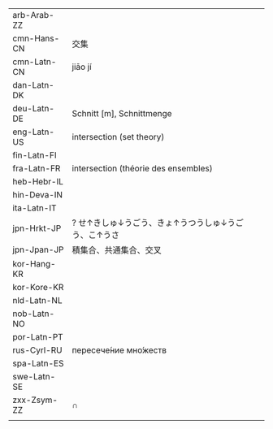 | | | |
|-|-|-|
| arb-Arab-ZZ |  |  |
| cmn-Hans-CN | 交集 |  |
| cmn-Latn-CN | jiāo jí |  |
| dan-Latn-DK |  |  |
| deu-Latn-DE | Schnitt [m], Schnittmenge |  |
| eng-Latn-US | intersection (set theory) |  |
| fin-Latn-FI |  |  |
| fra-Latn-FR | intersection (théorie des ensembles) |  |
| heb-Hebr-IL |  |  |
| hin-Deva-IN |  |  |
| ita-Latn-IT |  |  |
| jpn-Hrkt-JP | ? せ↑きしゅ↓うごう、きょ↑うつうしゅ↓うごう、こ↑うさ |  |
| jpn-Jpan-JP | 積集合、共通集合、交叉 |  |
| kor-Hang-KR |  |  |
| kor-Kore-KR |  |  |
| nld-Latn-NL |  |  |
| nob-Latn-NO |  |  |
| por-Latn-PT |  |  |
| rus-Cyrl-RU | пересече́ние мно́жеств |  |
| spa-Latn-ES |  |  |
| swe-Latn-SE |  |  |
| zxx-Zsym-ZZ | ∩ |  |
|  |  |  |
